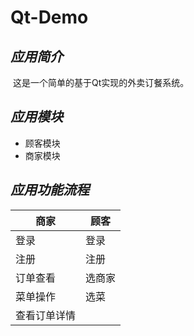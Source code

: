 # Qt-Demo
*应用简介*
---

  这是一个简单的基于Qt实现的外卖订餐系统。
  
*应用模块*
---

- 顾客模块
- 商家模块
   
*应用功能流程*
---

商家|顾客
---|---
登录|登录
注册|注册
订单查看|选商家
菜单操作|选菜
 |查看订单详情
